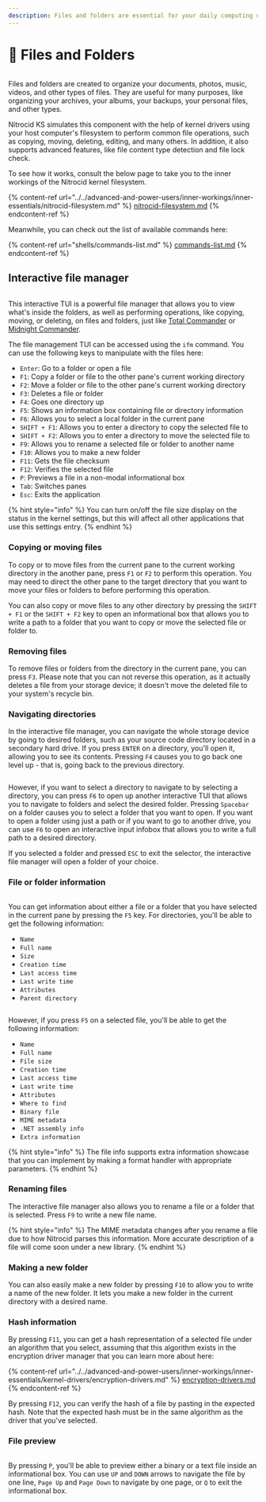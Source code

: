 ```yaml
---
description: Files and folders are essential for your daily computing usage
---
```


# 📂 Files and Folders

<figure><img src="../../.gitbook/assets/155-listtree.png" alt=""><figcaption></figcaption></figure>

Files and folders are created to organize your documents, photos, music, videos, and other types of files. They are useful for many purposes, like organizing your archives, your albums, your backups, your personal files, and other types.

Nitrocid KS simulates this component with the help of kernel drivers using your host computer's filesystem to perform common file operations, such as copying, moving, deleting, editing, and many others. In addition, it also supports advanced features, like file content type detection and file lock check.

To see how it works, consult the below page to take you to the inner workings of the Nitrocid kernel filesystem.

{% content-ref url="../../advanced-and-power-users/inner-workings/inner-essentials/nitrocid-filesystem.md" %}
[nitrocid-filesystem.md](../../advanced-and-power-users/inner-workings/inner-essentials/nitrocid-filesystem.md)
{% endcontent-ref %}

Meanwhile, you can check out the list of available commands here:

{% content-ref url="shells/commands-list.md" %}
[commands-list.md](shells/commands-list.md)
{% endcontent-ref %}

## Interactive file manager

<figure><img src="../../.gitbook/assets/063-ifm.png" alt=""><figcaption></figcaption></figure>

This interactive TUI is a powerful file manager that allows you to view what's inside the folders, as well as performing operations, like copying, moving, or deleting, on files and folders, just like [Total Commander](https://www.ghisler.com/index.htm) or [Midnight Commander](https://midnight-commander.org/).

The file management TUI can be accessed using the `ifm` command. You can use the following keys to manipulate with the files here:

* `Enter`: Go to a folder or open a file
* `F1`: Copy a folder or file to the other pane's current working directory
* `F2`: Move a folder or file to the other pane's current working directory
* `F3`: Deletes a file or folder
* `F4`: Goes one directory up
* `F5`: Shows an information box containing file or directory information
* `F6`: Allows you to select a local folder in the current pane
* `SHIFT + F1`: Allows you to enter a directory to copy the selected file to
* `SHIFT + F2`: Allows you to enter a directory to move the selected file to
* `F9`: Allows you to rename a selected file or folder to another name
* `F10`: Allows you to make a new folder
* `F11`: Gets the file checksum
* `F12`: Verifies the selected file
* `P`: Previews a file in a non-modal informational box
* `Tab`: Switches panes
* `Esc`: Exits the application

{% hint style="info" %}
You can turn on/off the file size display on the status in the kernel settings, but this will affect all other applications that use this settings entry.
{% endhint %}

### Copying or moving files

To copy or to move files from the current pane to the current working directory in the another pane, press `F1` or `F2` to perform this operation. You may need to direct the other pane to the target directory that you want to move your files or folders to before performing this operation.

You can also copy or move files to any other directory by pressing the `SHIFT + F1` or the `SHIFT + F2` key to open an informational box that allows you to write a path to a folder that you want to copy or move the selected file or folder to.

### Removing files

To remove files or folders from the directory in the current pane, you can press `F3`. Please note that you can not reverse this operation, as it actually deletes a file from your storage device; it doesn't move the deleted file to your system's recycle bin.

### Navigating directories

In the interactive file manager, you can navigate the whole storage device by going to desired folders, such as your source code directory located in a secondary hard drive. If you press `ENTER` on a directory, you'll open it, allowing you to see its contents. Pressing `F4` causes you to go back one level up - that is, going back to the previous directory.

<figure><img src="../../.gitbook/assets/151-ifm.png" alt=""><figcaption></figcaption></figure>

However, if you want to select a directory to navigate to by selecting a directory, you can press `F6` to open up another interactive TUI that allows you to navigate to folders and select the desired folder. Pressing `Spacebar` on a folder causes you to select a folder that you want to open. If you want to open a folder using just a path or if you want to go to another drive, you can use `F6` to open an interactive input infobox that allows you to write a full path to a desired directory.

If you selected a folder and pressed `ESC` to exit the selector, the interactive file manager will open a folder of your choice.

### File or folder information

<figure><img src="../../.gitbook/assets/152-ifm.png" alt=""><figcaption></figcaption></figure>

You can get information about either a file or a folder that you have selected in the current pane by pressing the `F5` key. For directories, you'll be able to get the following information:

* `Name`
* `Full name`
* `Size`
* `Creation time`
* `Last access time`
* `Last write time`
* `Attributes`
* `Parent directory`

<figure><img src="../../.gitbook/assets/153-ifm.png" alt=""><figcaption></figcaption></figure>

However, if you press `F5` on a selected file, you'll be able to get the following information:

* `Name`
* `Full name`
* `File size`
* `Creation time`
* `Last access time`
* `Last write time`
* `Attributes`
* `Where to find`
* `Binary file`
* `MIME metadata`
* `.NET assembly info`
* `Extra information`

{% hint style="info" %}
The file info supports extra information showcase that you can implement by making a format handler with appropriate parameters.
{% endhint %}

### Renaming files

The interactive file manager also allows you to rename a file or a folder that is selected. Press `F9` to write a new file name.

{% hint style="info" %}
The MIME metadata changes after you rename a file due to how Nitrocid parses this information. More accurate description of a file will come soon under a new library.
{% endhint %}

### Making a new folder

You can also easily make a new folder by pressing `F10` to allow you to write a name of the new folder. It lets you make a new folder in the current directory with a desired name.

### Hash information

By pressing `F11`, you can get a hash representation of a selected file under an algorithm that you select, assuming that this algorithm exists in the encryption driver manager that you can learn more about here:

{% content-ref url="../../advanced-and-power-users/inner-workings/inner-essentials/kernel-drivers/encryption-drivers.md" %}
[encryption-drivers.md](../../advanced-and-power-users/inner-workings/inner-essentials/kernel-drivers/encryption-drivers.md)
{% endcontent-ref %}

By pressing `F12`, you can verify the hash of a file by pasting in the expected hash. Note that the expected hash must be in the same algorithm as the driver that you've selected.

### File preview

<figure><img src="../../.gitbook/assets/154-ifm.png" alt=""><figcaption></figcaption></figure>

By pressing `P`, you'll be able to preview either a binary or a text file inside an informational box. You can use `UP` and `DOWN` arrows to navigate the file by one line, `Page Up` and `Page Down` to navigate by one page, or `Q` to exit the informational box.
